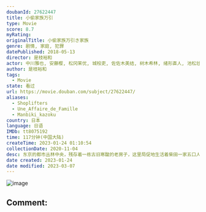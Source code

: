 ```yaml
---
doubanId: 27622447
title: 小偷家族万引
type: Movie
score: 8.7
myRating: 
originalTitle: 小偷家族万引き家族
genre: 剧情, 家庭, 犯罪
datePublished: 2018-05-13
director: 是枝裕和
actor: 中川雅也, 安藤樱, 松冈茉优, 城桧吏, 佐佐木美结, 树木希林, 绪形直人, 池松壮亮, 森口瑶子, 山田裕贵, 片山萌美, 柄本明, 高良健吾, 池胁千鹤, 足立智充, 莳田彩珠, 瑛莲, 每熊克哉, 伊藤克信, 沟口奈菜, 清水一彰, 友咲圆, 中野英树
author: 是枝裕和
tags:
  - Movie
state: 看过
url: https://movie.douban.com/subject/27622447/
aliases:
  - Shoplifters
  - Une_Affaire_de_Famille
  - Manbiki_kazoku
country: 日本
language: 日语
IMDb: tt8075192
time: 117分钟(中国大陆)
createTime: 2023-01-24 01:10:54
collectionDate: 2020-11-04
desc: 东京的都市丛林中央，残存着一栋古旧寒酸的老房子，这里局促地生活着柴田一家五口人。在工地当临时工的男人阿治（LilyFranky饰）经常带着儿子祥太（城桧吏饰）到超市盗窃生活用品，这一天，他们回家...
date created: 2023-01-24
date modified: 2023-03-07
---
```


![image](p2530599636.jpg)

Comment:
---
